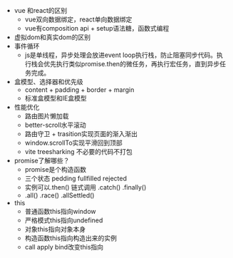 - vue 和react的区别
  - vue双向数据绑定，react单向数据绑定
  - vue有composition api + setup语法糖，函数式编程
- 虚拟dom和真实dom的区别
- 事件循环
  - js是单线程，异步处理会放进event loop执行栈，防止阻塞同步代码。执行栈会优先执行类似promise.then的微任务，再执行宏任务，直到异步任务完成。
- 盒模型、选择器和优先级
  - content + padding + border + margin  
  - 标准盒模型和IE盒模型  
- 性能优化
  - 路由图片懒加载
  - better-scroll水平滚动
  - 路由守卫 + trasition实现页面的渐入渐出
  - window.scrollTo实现平滑回到顶部
  - vite treesharking 不必要的代码不打包  
- promise了解哪些？
  - promise是个构造函数 
  - 三个状态 pedding fullfilled rejected  
  - 实例可以.then() 链式调用 .catch() .finally() 
  - .all() .race() .allSettled()  
- this
  - 普通函数this指向window
  - 严格模式this指向undefined
  - 对象this指向对象本身
  - 构造函数this指向构造出来的实例
  - call apply bind改变this指向  